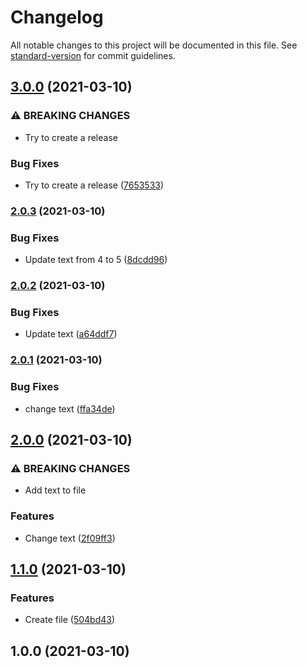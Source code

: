 # Changelog

All notable changes to this project will be documented in this file. See [standard-version](https://github.com/conventional-changelog/standard-version) for commit guidelines.

## [3.0.0](https://github.com/lellex/lellex-test-changelog/compare/v2.0.3...v3.0.0) (2021-03-10)


### ⚠ BREAKING CHANGES

* Try to create a release

### Bug Fixes

* Try to create a release ([7653533](https://github.com/lellex/lellex-test-changelog/commit/7653533cf17e89825b831898bbaf3375eef03123))

### [2.0.3](https://github.com/lellex/lellex-test-changelog/compare/v2.0.2...v2.0.3) (2021-03-10)


### Bug Fixes

* Update text from 4 to 5 ([8dcdd96](https://github.com/lellex/lellex-test-changelog/commit/8dcdd96f6ca6c7a17c4e0a8b07b440f531e69237))

### [2.0.2](https://github.com/lellex/lellex-test-changelog/compare/v2.0.1...v2.0.2) (2021-03-10)


### Bug Fixes

* Update text ([a64ddf7](https://github.com/lellex/lellex-test-changelog/commit/a64ddf7c56ddb70a618bfea114d2c42bd6aff1c9))

### [2.0.1](https://github.com/lellex/lellex-test-changelog/compare/v2.0.0...v2.0.1) (2021-03-10)


### Bug Fixes

* change text ([ffa34de](https://github.com/lellex/lellex-test-changelog/commit/ffa34de2fac99c6defb8098751959213f6277c51))

## [2.0.0](https://github.com/lellex/lellex-test-changelog/compare/v1.1.0...v2.0.0) (2021-03-10)


### ⚠ BREAKING CHANGES

* Add text to file

### Features

* Change text ([2f09ff3](https://github.com/lellex/lellex-test-changelog/commit/2f09ff35a600b2acc53a458ece5fc47df51cc569))

## [1.1.0](https://github.com/lellex/lellex-test-changelog/compare/v1.0.0...v1.1.0) (2021-03-10)


### Features

* Create file ([504bd43](https://github.com/lellex/lellex-test-changelog/commit/504bd4307fdce9260a7c6141623645ead26d6d32))

## 1.0.0 (2021-03-10)
